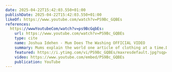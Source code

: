 ```yaml
---
date: 2025-04-22T15:42:03.550+01:00
publishDate: 2025-04-22T15:42:03.550+01:00
likeOf: https://www.youtube.com/watch?v=PS9Bc_GQBEs
references:
  https://wwwYoutubeCom/watch?v=ps9BcGqbEs:
    url: https://www.youtube.com/watch?v=PS9Bc_GQBEs
    type: cite
    name: Joshua Idehen - Mum Does The Washing OFFICIAL VIDEO
    summary: Mums explain the world one article of clothing at a time.Director - Iman Omar Filmed At The Launderette Next To Konsthall C & Chisel StudiosMusic by Ludvig P...
    featured: https://i.ytimg.com/vi/PS9Bc_GQBEs/maxresdefault.jpg?sqp=-oaymwEmCIAKENAF8quKqQMa8AEB-AH-CYAC0AWKAgwIABABGHIgTigyMA8=&rs=AOn4CLBZsNOkJfjzrNhA4jUUTtP2b0V3Ow
    video: https://www.youtube.com/embed/PS9Bc_GQBEs
    publication: YouTube
---
```

